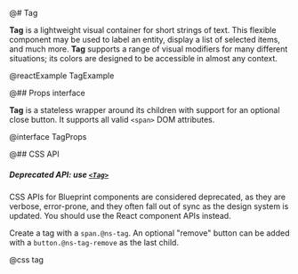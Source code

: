 @# Tag

__Tag__ is a lightweight visual container for short strings of text. This flexible component may be used to label an
entity, display a list of selected items, and much more. __Tag__ supports a range of visual modifiers for many
different situations; its colors are designed to be accessible in almost any context.

@reactExample TagExample

@## Props interface

__Tag__ is a stateless wrapper around its children with support for an optional close button.
It supports all valid `<span>` DOM attributes.

@interface TagProps

@## CSS API

<div class="@ns-callout @ns-intent-warning @ns-icon-warning-sign @ns-callout-has-body-content">
    <h5 class="@ns-heading">

Deprecated API: use [`<Tag>`](#core/components/tag)

</h5>

CSS APIs for Blueprint components are considered deprecated, as they are verbose, error-prone, and they
often fall out of sync as the design system is updated. You should use the React component APIs instead.

</div>

Create a tag with a `span.@ns-tag`. An optional "remove" button can be added with a `button.@ns-tag-remove` as the last
child.

@css tag
